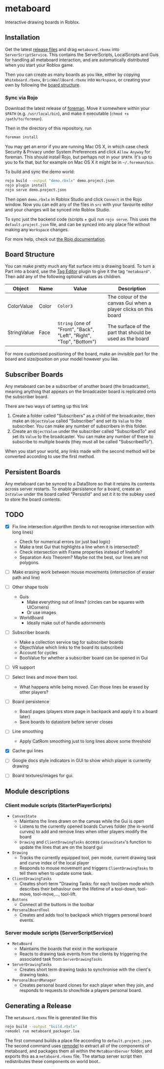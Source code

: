# metaboard

Interactive drawing boards in Roblox.

## Installation

Get the latest [release files](https://github.com/metauni/metaboard/releases)
and drag `metaboard.rbxmx` into `ServerScriptService`. This contains
the ServerScripts, LocalScripts and Guis for handling all metaboard interaction,
and are automatically distributed when you start your Roblox game.

Then you can create as many boards as you like, either by copying `Whiteboard.rbxmx`,
`BrickWallBoard.rbxmx` into `Workspace`, or creating your own by following the
[board structure](##-board-structure).

### Sync via Rojo

Download the latest release of [foreman](https://github.com/Roblox/foreman).
Move it somewhere within your `$PATH` (e.g. `/usr/local/bin`), and make it executable (`chmod +x /path/to/foreman`).

Then in the directory of this repository,
run
```bash
foreman install
```
You may get an error if you are running Mac OS X, in which case check Security & Privacy under System Preferences and click `Allow Anyway` for foreman. This should install Rojo, but perhaps not in your `$PATH`. It's up to you to fix that, but for example on Mac OS X it might be in `~/.foreman/bin`.

To build and sync the demo world:
```bash
rojo build --output "demo.rbxlx" demo.project.json
rojo plugin install
rojo serve demo.project.json
```
Then open `demo.rbxlx` in Roblox Studio and click `Connect` in the Rojo window.
Now you can edit any of the files in `src` with your favourite editor and your
changes will be synced into Roblox Studio.

To sync just the backend code (scripts + gui) run `rojo serve`.
This uses the `default.project.json` file, and can be synced into any
place file without making any `Workspace` changes.

For more help, check out [the Rojo documentation](https://rojo.space/docs).

## Board Structure

You can make pretty much any flat surface into a drawing board.
To turn a Part into a board, use the [Tag Editor](https://devforum.roblox.com/t/tag-editor-plugin/101465)
plugin to give it the tag `"metaboard"`. Then add any of the following optional
values as children.

| Object      | Name        | Value | Description |
| ----------- | ----------- | ----------- | ----- |
| ColorValue  | Color       | `Color3`| The colour of the canvas Gui when a player clicks on this board |
| StringValue | Face        | `String` (one of "Front", "Back", "Left", "Right", "Top", "Bottom") | The surface of the part that should be used as the board |

For more customised positioning of the board, make an invisible part for the board and size/position on your model however you like.

## Subscriber Boards

Any metaboard can be a subscriber of another board (the broadcaster), meaning anything that appears on the broadcaster board is replicated onto the subscriber board.

There are two ways of setting up this link
1. Create a folder called "Subscribers" as a child of the broadcaster, then make an `ObjectValue` called "Subscriber" and set its `Value` to the subscriber. You can make any number of subscribers in this folder.
2. Create an `ObjectValue` under the subscriber called "SubscribedTo" and set its `Value` to the broadcaster.
	You can make any number of these to subscribe to multiple boards (they must all be called "SubscribedTo").

When you start your world, any links made with the second method will be converted according to use the first method.

## Persistent Boards

Any metaboard can be synced to a DataStore so that it retains its contents across server restarts. To enable persistence for a board, create an `IntValue` under the board called "PersistId" and set it it to the subkey used to store the board contents.

## TODO
- [x] Fix line intersection algorithm (tends to not recognise intersection with long lines)
	- Check for numerical errors (or just bad logic)
	- Make a test Gui that highlights a line when it is intersected?
	- Check intersection with Frame properties instead of lineInfo?
	- Separation Axis Theorem? Maybe not the best, our lines are not polygons.

- [ ] Make erasing work between mouse movements (intersection of eraser path and line)

- [ ] Other shape tools
	- Guis
		- Make everything out of lines? (circles can be squares with UICorners)
		- Or use images
	- WorldBoard
		- Ideally make out of handle adornments

- [ ] Subscriber boards
	- Make a collection service tag for subscriber boards
	- ObjectValue which links to the board its subscribed
	- Account for cycles
	- BoolValue for whether a subscriber board can be opened in Gui

- [ ] VR support

- [ ] Select lines and move them tool.
	- What happens while being moved. Can those lines be erased by other players?

- [ ] Board persistence
	- Board pages (players store page in backpack and apply it to a board later)
	- Save boards to datastore before server closes

- [ ] Line smoothing
	- Apply CatRom smoothing just to long lines above some threshold

- [x] Cache gui lines

- [ ] Google docs style indicators in GUI to show which player is currently drawing

- [ ] Board textures/images for gui.

## Module descriptions

### Client module scripts (StarterPlayerScripts)
- `CanvasState`
	- Maintains the lines drawn on the canvas while the Gui is open
	- Listens to the currently opened boards Curves folder (the in-world curves)
		to add and remove lines when other players modify the board
	- `Drawing` and `ClientDrawingTasks` access `CanvasState`'s function to update
		the lines that are on the board gui
- `Drawing`
	- Tracks the currently equipped tool, pen mode, current drawing task and curve index of the local player
	- Responds to mouse movement and triggers `ClientDrawingTasks` to tell them when to update some task.
- `ClientDrawingTasks`
	- Creates short-term "Drawing Tasks: for each tool/pen mode which describes their behaviour
		over the lifetime of a tool-down, tool-move, tool-move,..., tool-lift.
- `Buttons`
	- Connect all the buttons in the toolbar
- `PersonalBoardTool`
	- Creates and adds tool to backpack which triggers personal board events.

### Server module scripts (ServerScriptService)
- `MetaBoard`
	- Maintains the boards that exist in the workspace
	- Reacts to drawing task events from the clients by triggering the associated task
		from `ServerDrawingTasks`
- `ServerDrawingTasks`
	- Creates short term drawing tasks to synchronise with the client's drawing tasks.
- `PersonalBoardManager`
	- Creates personal board clones for each player when they join, and responds to
		requests to show/hide a players personal board.

## Generating a Release

The `metaboard.rbxmx` file is generated like this
```bash
rojo build --output "build.rbxlx"
remodel run metaboard_packager.lua
```

The first command builds a place file according to `default.project.json`.
The second command uses [remodel](https://github.com/rojo-rbx/remodel) to extract all of the components of metaboard,
and packages them all within the `MetaBoardServer` folder, and exports this 
as a `metaboard.rbxmx` file. The startup server script then redistributes these
components on world boot..